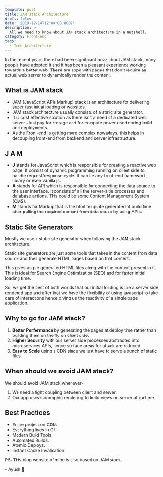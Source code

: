 ```yaml
---
template: post
title: JAM stack Architecture
draft: false
date: '2019-12-14T12:00:00.000Z'
description: >
  All we need to know about JAM stack architecture in a nutshell.
category: Front-end
tags:
  - Tech Architecture
---
```


In the recent years there had been significant buzz about JAM stack, many people have adopted it and it has been a pleasant experience working towards a better web. These are apps with pages that don't require an actual web server to dynamically render the content.

## What is JAM stack

- JAM (JavaScript APIs Markup) stack is an architecture for delivering super fast initial loading of websites.
- JAM stack architecture usually consists of a static site generator.
- It is cost effective solution as there isn't a need of a dedicated web server. Just pay for storage and for compute power used during build and deployments.
- As the Front-end is getting more complex nowadays, this helps in decoupling front-end from backend and server infrastructure.

## J A M

- **J** stands for JavaScript which is responsible for creating a reactive web page. It consist of dynamic programming running on client side to handle request/response cycle. It can be any front-end framework, library or even vanilla js.
- **A** stands for API which is responsible for connecting the data source to the user interface. It consists of all the server-side processes and database actions. This could be some Content Management System (CMS).
- **M** stands for Markup that is the html template generated at build time after pulling the required content from data souce by using APIs.

## Static Site Generators

Mostly we use a static site generator when following the JAM stack architecture.

Static site generators are just some tools that takes in the content from data source and then generate HTML pages based on that content.

This gives us pre generated HTML files along with the content present in it. This is ideal for Search Engine Optimization (SEO) and for faster initial loading time.

So, we get the best of both worlds that our initial loading is like a server side rendered app and after that we have the flexibility of using javascript to take care of interactions hence giving us the reactivity of a single page application.

## Why to go for JAM stack?

1. **Better Performance** by generating the pages at deploy time rather than building them on the fly on client side.
2. **Higher Security** with our server side processes abstracted into microservices APIs, hence surface areas for attack are reduced.
3. **Easy to Scale** using a CDN since we just have to serve a bunch of static files.

## When should we avoid JAM stack?

We should avoid JAM stack whenever-

1. We need a tight coupling between client and server.
2. Our app uses isomorphic rendering to build views on server at runtime.

## Best Practices

- Entire project on CDN.
- Everything lives in Git.
- Modern Build Tools.
- Automated Builds.
- Atomic Deploys.
- Instant Cache Invalidation.

PS: This blog website of mine is also based on JAM stack.

\- Ayush 🙂
